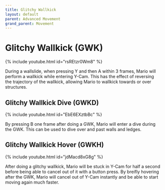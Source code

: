 ```yaml
---
title: Glitchy Wallkick
layout: default
parent: Advanced Movement
grand_parent: Movement
---
```


# Glitchy Wallkick (GWK)

{% include youtube.html id="rsREtzr0Wm8" %}

During a wallslide, when pressing Y and then A within 3 frames, Mario will perform a wallkick while entering Y-Cam. This has the effect of reversing the trajectory of the wallkick, allowing Mario to wallkick towards or over structures.

## Glitchy Wallkick Dive (GWKD)

{% include youtube.html id="EbE6EXztbBc" %}

By pressing B one frame after doing a GWK, Mario will enter a dive during the GWK. This can be used to dive over and past walls and ledges.

## Glitchy Wallkick Hover (GWKH)

{% include youtube.html id="jdMacd8xG8g" %}

After doing a glitchy wallkick, Mario will be stuck in Y-Cam for half a second before being able to cancel out of it with a button press. By breifly hovering after the GWK, Mario will cancel out of Y-Cam instantly and be able to start moving again much faster.